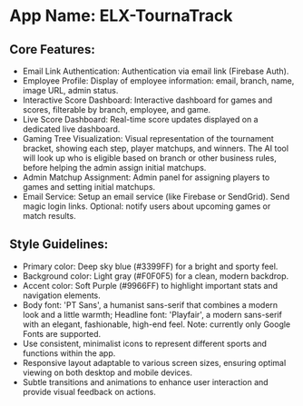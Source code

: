 # **App Name**: ELX-TournaTrack

## Core Features:

- Email Link Authentication: Authentication via email link (Firebase Auth).
- Employee Profile: Display of employee information: email, branch, name, image URL, admin status.
- Interactive Score Dashboard: Interactive dashboard for games and scores, filterable by branch, employee, and game.
- Live Score Dashboard: Real-time score updates displayed on a dedicated live dashboard.
- Gaming Tree Visualization: Visual representation of the tournament bracket, showing each step, player matchups, and winners. The AI tool will look up who is eligible based on branch or other business rules, before helping the admin assign initial matchups.
- Admin Matchup Assignment: Admin panel for assigning players to games and setting initial matchups.
- Email Service: Setup an email service (like Firebase or SendGrid). Send magic login links. Optional: notify users about upcoming games or match results.

## Style Guidelines:

- Primary color: Deep sky blue (#3399FF) for a bright and sporty feel.
- Background color: Light gray (#F0F0F5) for a clean, modern backdrop.
- Accent color: Soft Purple (#9966FF) to highlight important stats and navigation elements.
- Body font: 'PT Sans', a humanist sans-serif that combines a modern look and a little warmth; Headline font: 'Playfair', a modern sans-serif with an elegant, fashionable, high-end feel. Note: currently only Google Fonts are supported.
- Use consistent, minimalist icons to represent different sports and functions within the app.
- Responsive layout adaptable to various screen sizes, ensuring optimal viewing on both desktop and mobile devices.
- Subtle transitions and animations to enhance user interaction and provide visual feedback on actions.